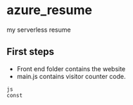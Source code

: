 # azure_resume
my serverless resume

## First steps
- Front end folder contains the website
- main.js contains visitor counter code.

```
js
const

```

